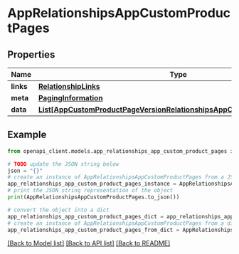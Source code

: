 # AppRelationshipsAppCustomProductPages


## Properties

Name | Type | Description | Notes
------------ | ------------- | ------------- | -------------
**links** | [**RelationshipLinks**](RelationshipLinks.md) |  | [optional] 
**meta** | [**PagingInformation**](PagingInformation.md) |  | [optional] 
**data** | [**List[AppCustomProductPageVersionRelationshipsAppCustomProductPageData]**](AppCustomProductPageVersionRelationshipsAppCustomProductPageData.md) |  | [optional] 

## Example

```python
from openapi_client.models.app_relationships_app_custom_product_pages import AppRelationshipsAppCustomProductPages

# TODO update the JSON string below
json = "{}"
# create an instance of AppRelationshipsAppCustomProductPages from a JSON string
app_relationships_app_custom_product_pages_instance = AppRelationshipsAppCustomProductPages.from_json(json)
# print the JSON string representation of the object
print(AppRelationshipsAppCustomProductPages.to_json())

# convert the object into a dict
app_relationships_app_custom_product_pages_dict = app_relationships_app_custom_product_pages_instance.to_dict()
# create an instance of AppRelationshipsAppCustomProductPages from a dict
app_relationships_app_custom_product_pages_from_dict = AppRelationshipsAppCustomProductPages.from_dict(app_relationships_app_custom_product_pages_dict)
```
[[Back to Model list]](../README.md#documentation-for-models) [[Back to API list]](../README.md#documentation-for-api-endpoints) [[Back to README]](../README.md)


